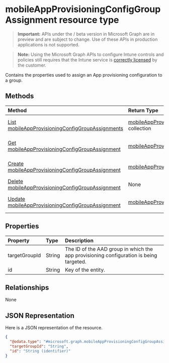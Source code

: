 ﻿# mobileAppProvisioningConfigGroupAssignment resource type

> **Important:** APIs under the / beta version in Microsoft Graph are in preview and are subject to change. Use of these APIs in production applications is not supported.

> **Note:** Using the Microsoft Graph APIs to configure Intune controls and policies still requires that the Intune service is [correctly licensed](https://go.microsoft.com/fwlink/?linkid=839381) by the customer.

Contains the properties used to assign an App provisioning configuration to a group.
## Methods
|Method|Return Type|Description|
|:---|:---|:---|
|[List mobileAppProvisioningConfigGroupAssignments](../api/intune_apps_mobileappprovisioningconfiggroupassignment_list.md)|[mobileAppProvisioningConfigGroupAssignment](../resources/intune_apps_mobileappprovisioningconfiggroupassignment.md) collection|List properties and relationships of the [mobileAppProvisioningConfigGroupAssignment](../resources/intune_apps_mobileappprovisioningconfiggroupassignment.md) objects.|
|[Get mobileAppProvisioningConfigGroupAssignment](../api/intune_apps_mobileappprovisioningconfiggroupassignment_get.md)|[mobileAppProvisioningConfigGroupAssignment](../resources/intune_apps_mobileappprovisioningconfiggroupassignment.md)|Read properties and relationships of the [mobileAppProvisioningConfigGroupAssignment](../resources/intune_apps_mobileappprovisioningconfiggroupassignment.md) object.|
|[Create mobileAppProvisioningConfigGroupAssignment](../api/intune_apps_mobileappprovisioningconfiggroupassignment_create.md)|[mobileAppProvisioningConfigGroupAssignment](../resources/intune_apps_mobileappprovisioningconfiggroupassignment.md)|Create a new [mobileAppProvisioningConfigGroupAssignment](../resources/intune_apps_mobileappprovisioningconfiggroupassignment.md) object.|
|[Delete mobileAppProvisioningConfigGroupAssignment](../api/intune_apps_mobileappprovisioningconfiggroupassignment_delete.md)|None|Deletes a [mobileAppProvisioningConfigGroupAssignment](../resources/intune_apps_mobileappprovisioningconfiggroupassignment.md).|
|[Update mobileAppProvisioningConfigGroupAssignment](../api/intune_apps_mobileappprovisioningconfiggroupassignment_update.md)|[mobileAppProvisioningConfigGroupAssignment](../resources/intune_apps_mobileappprovisioningconfiggroupassignment.md)|Update the properties of a [mobileAppProvisioningConfigGroupAssignment](../resources/intune_apps_mobileappprovisioningconfiggroupassignment.md) object.|

## Properties
|Property|Type|Description|
|:---|:---|:---|
|targetGroupId|String|The ID of the AAD group in which the app provisioning configuration is being targeted.|
|id|String|Key of the entity.|

## Relationships
None
## JSON Representation
Here is a JSON representation of the resource.
<!-- {
  "blockType": "resource",
  "keyProperty": "id",
  "@odata.type": "microsoft.graph.mobileAppProvisioningConfigGroupAssignment"
}
-->
``` json
{
  "@odata.type": "#microsoft.graph.mobileAppProvisioningConfigGroupAssignment",
  "targetGroupId": "String",
  "id": "String (identifier)"
}
```





